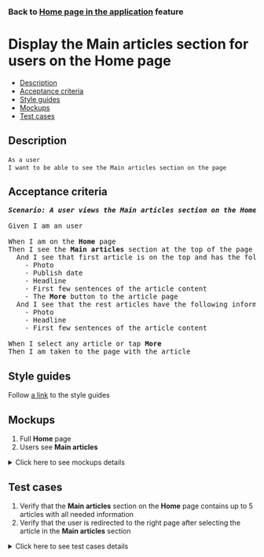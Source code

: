 ### Back to [Home page in the application](../../) feature

# Display the Main articles section for users on the Home page

- [Description](#description)
- [Acceptance criteria](#acceptance-criteria)
- [Style guides](#style-guides)
- [Mockups](#mockups)
- [Test cases](#test-cases)

## Description

    As a user
    I want to be able to see the Main articles section on the page

## Acceptance criteria

<pre>
<b><i>Scenario: A user views the Main articles section on the Home page</i></b>

Given I am an user

When I am on the <b>Home</b> page
Then I see the <b>Main articles</b> section at the top of the page
  And I see that first article is on the top and has the following information:
    - Photo
    - Publish date
    - Headline
    - First few sentences of the article content
    - The <b>More</b> button to the article page
  And I see that the rest articles have the following information:
    - Photo
    - Headline
    - First few sentences of the article content

When I select any article or tap <b>More</b>
Then I am taken to the page with the article
</pre>

## Style guides

Follow [a link](https://www.figma.com/proto/0zkkf5WC77OSpvyD6YXpFE/Style-guides?page-id=0%3A1&node-id=19%3A5368&viewport=266%2C48%2C0.54&scaling=min-zoom&starting-point-node-id=19%3A5368) to the style guides

## Mockups

1. Full <b>Home</b> page
2. Users see <b>Main articles</b>

<details>
  <summary>Click here to see mockups details</summary>

**1. Full Home page:**

![Full Home page](/sports_hub_portal/mobile_application_features/home_page/images/home_page.png)

**2. Users see Main articles**

![Users see Main articles](/sports_hub_portal/mobile_application_features/home_page/images/application_main_articles_section.png)

</details>

## Test cases

1. Verify that the <b>Main articles</b> section on the <b>Home</b> page contains up to 5 articles with all needed information
2. Verify that the user is redirected to the right page after selecting the article in the <b>Main articles</b> section

<details>
  <summary>Click here to see test cases details</summary>

### **#1. Verify that the Main articles section on the Home page contains up to 5 articles with all needed information**

|Preconditions|Steps|Expected result
--------------|-----|----------
|- Go to the <b>Home</b> page</br>- Admin configured 5 articles for the <b>Main articles</b> section|1) On the <b>Home</b> page, examine the <b>Main articles</b> section|1) Main articles section on the <b>Home</b> page contains 5 articles. First article contains the following information:</br>- Photo</br>- Publish date</br>- Headline</br>- First few sentences of the article content</br>- The <b>More</b> button to the article page</br>All the rest articles contain the following information:</br>- Photo</br>- Headline</br>- First few sentences of the article content|

### **#2. Verify that the user is redirected to the right page after selecting the article in the Main articles section**

|Preconditions|Steps|Expected result
--------------|-----|----------
|- Go to the the <b>Home</b> page|1) On the <b>Home</b> page, examine the <b>Main articles</b> section</br>2) In the <b>Main articles</b> section, select any article|2) The user is redirected to the right page|

</details>
